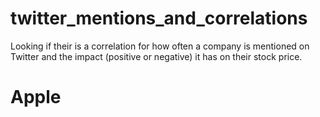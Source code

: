 # twitter_mentions_and_correlations
 <p>Looking if their is a correlation for how often a company is mentioned on Twitter and the impact (positive or negative)  it has on their stock price.</p>
 <h1><b>Apple</b></h1>
<img src='https://user-images.githubusercontent.com/47340620/203245503-0489626f-e75d-40be-b64f-1aa60e6ac203.png>
